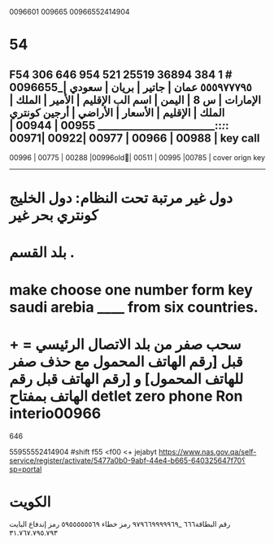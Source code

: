 0096601
009665
00966552414904
# 54
F54
306
646
954
521
25519
36894
384
1 # 0096655_٥٥٥٩٧٧٧٩٥
عمان | جاتير | بريان | سعودي | الإمارات | س 8 | اليمن | اسم الب
الإقليم | الأمير | الملك | الملك | الإقليم | الأسعار | الأراضي | أرجين كونتري
________:_________:_________:__________:_________________________
00955   | 00944   | 00988   |  00966   | 00977   |00922  |00971 | key call
-----------------------------------------------------------------
00996  |   00775  | 00288   |00996old🔑|  00511  | 00995 |00785 | cover orign key

-------------------------------------------------- -------------
# دول غير مرتبة تحت النظام: دول الخليج كونتري بحر غير 
# بلد القسم .
# make choose one number form key saudi arebia ____ from six countries.
# + = سحب صفر من بلد الاتصال الرئيسي قبل [رقم الهاتف المحمول مع حذف صفر للهاتف المحمول] و [رقم الهاتف قبل رقم الهاتف بمفتاح detlet zero phone Ron interio00966
646

55955552414904
#shift f55 <f00 <+ jejabyt
https://www.nas.gov.qa/self-service/register/activate/5477a0b0-9abf-44e4-b665-640325647f70؟sp=portal
# الكويت
رقم البطاقة٦٦٦ _٩٧٩٦٦٩٩٩٩٩٦٩
رمز خطاء ٥٩٥٥٥٥٥٥٦٩
رمز إندفاع البايت ٣١.٧٦٧.٧٩٥.٧٩٣
